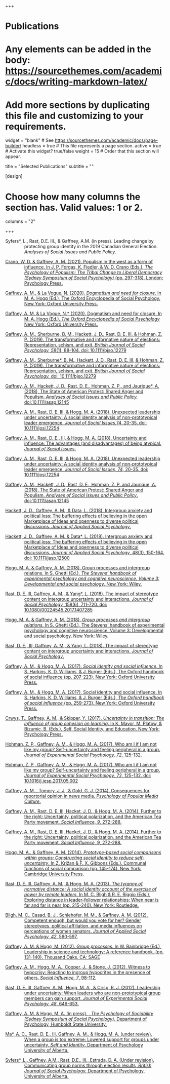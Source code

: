 +++
# Publications
# Any elements can be added in the body: https://sourcethemes.com/academic/docs/writing-markdown-latex/
# Add more sections by duplicating this file and customizing to your requirements.

widget = "blank"  # See https://sourcethemes.com/academic/docs/page-builder/
headless = true  # This file represents a page section.
active = true  # Activate this widget? true/false
weight = 15  # Order that this section will appear.

title = "Selected Publications"
subtitle = ""

[design]
  # Choose how many columns the section has. Valid values: 1 or 2.
  columns = "2"

+++
<p style="margin-left: 60px; text-indent: -60px;">Syfers*, L., Rast, D.E. III., & Gaffney, A.M. (in press). Leading change by protecting group identity in the 2019 Canadian General Election. <i>Analyses of Social Issues and Public Policy</i>.<a href="https://doi.org/10.1111/asap.12255"</a></p>

<p style="margin-left: 60px; text-indent: -60px;">Crano, W. D. & Gaffney, A. M. (2021). Populism in the west as a form of influence. In J. P. Forgas, K. Fiedler, & W. D. Crano (Eds.), <i>The Psychology of Populism: The Tribal Change to Liberal Democracy (Sydney Symposium of Social Psychology)</i> (pp. 297-318). London: Psychology Press. </p>

<p style="margin-left: 60px; text-indent: -60px;">Gaffney, A. M., & La Vogue, N. (2020). <i>Dogmatism and need for closure</i>. In M. A. Hogg (Ed.), The Oxford Encyclopedia of Social Psychology.  New York: Oxford University Press.</p> 

<p style="margin-left: 60px; text-indent: -60px;">Gaffney, A. M. & La Vogue, N.* (2020). Dogmatism and need for closure. In M. A. Hogg (Ed.), <i>The Oxford Encyclopedia of Social Psychology </i> New York: Oxford University Press. </p>

<p style="margin-left: 60px; text-indent: -60px;">Gaffney, A. M., Sherburne, B. M., Hackett, J. D., Rast, D. E. III, & Hohman, Z. P. (2019). The transformative and informative nature of elections: Representation, schism, and exit. <i>British Journal of Social Psychology, 58</i>(1), 88-104. doi: 10.1111/bjso.12279</p>

<p style="margin-left: 60px; text-indent: -60px;">Gaffney, A. M., Sherburne*, B. M., Hackett, J. D., Rast, D. E. III, & Hohman, Z. P. (2019). The transformative and informative nature of elections: Representation, schism, and exit. <i> British Journal of Social Psychology. </i>doi: 10.1111/bjso.12279</p>

<p style="margin-left: 60px; text-indent: -60px;">Gaffney, A. M., Hackett, J. D., Rast, D. E., Hohman, Z. P., and Jaurique*, A. (2018), The State of American Protest: Shared Anger and Populism. <i>Analyses of Social Issues and Public Policy.</i> doi:10.1111/asap.12145</p>

<p style="margin-left: 60px; text-indent: -60px;">Gaffney, A. M., Rast, D. E. III, & Hogg, M. A. (2018). Unexpected leadership under uncertainty: A social identity analysis of non-prototypical leader emergence.<i> Journal of Social Issues</i>,74, 20-35. doi: 10.1111/josi.12254</p>

<p style="margin-left: 60px; text-indent: -60px;">Gaffney, A. M., Rast, D. E., III, & Hogg, M. A. (2018). Uncertainty and influence: The advantages (and disadvantages) of being atypical. <i>Journal of Social Issues</i>.</p>

<p style="margin-left: 60px; text-indent: -60px;">Gaffney, A. M., Rast, D. E. III, & Hogg, M. A. (2018). Unexpected leadership under uncertainty: A social identity analysis of non-prototypical leader emergence. <i>Journal of Social Issues, 74</i>, 20-35. doi: 10.1111/josi.12254</p>

<p style="margin-left: 60px; text-indent: -60px;">Gaffney, A. M., Hackett, J. D., Rast, D. E., Hohman, Z. P. and Jaurique, A. (2018). The State of American Protest: Shared Anger and Populism. <i>Analyses of Social Issues and Public Policy</i>. doi:10.1111/asap.12145</p>

<p style="margin-left: 60px; text-indent: -60px;">Hackett, J. D., Gaffney, A. M., & Data, L. (2018). Intergroup anxiety and political loss: The buffering effects of believing in the open Marketplace of Ideas and openness to diverse political discussions. <i>Journal of Applied Social Psychology</i>.</p>

<p style="margin-left: 60px; text-indent: -60px;">Hackett, J. D., Gaffney, A. M. & Data*, L. (2018). Intergroup anxiety and political loss: The buffering effects of believing in the open Marketplace of Ideas and openness to diverse political discussions.<i> Journal of Applied Social Psychology</i>, 48(3), 150-164. doi: 10.1111/jasp.12500</p>

<p style="margin-left: 60px; text-indent: -60px;">Hogg, M. A. & Gaffney, A. M.  (2018). Group processes and intergroup relations. In S. Ghetti (Ed.), <i>The Stevens’ handbook of experimental psychology and cognitive neuroscience. Volume 3: Developmental and social psychology</i>. New York: Wiley.</p>

<p style="margin-left: 60px; text-indent: -60px;">Rast, D. E. III, Gaffney, A. M., & Yang*, L. (2018). The impact of stereotype content on intergroup uncertainty and interactions. <i>Journal of Social Psychology</i>, 158(6), 711-720. doi: 10.1080/00224545.2017.1407285</p>

<p style="margin-left: 60px; text-indent: -60px;">Hogg, M. A. & Gaffney, A. M. (2018). <i>Group processes and intergroup relations</i>. In S. Ghetti (Ed.), The Stevens’ handbook of experimental psychology and cognitive neuroscience. Volume 3: Developmental and social psychology. New York: Wiley.</p>

<p style="margin-left: 60px; text-indent: -60px;">Rast, D. E., III, Gaffney, A. M., & Yang, L. (2018). The impact of stereotype content on intergroup uncertainty and interactions. <i>Journal of Social Psychology</i>.</p>

<p style="margin-left: 60px; text-indent: -60px;">Gaffney, A. M., & Hogg, M. A. (2017). <i>Social identity and social influence</i>. In S. Harkins, K. D. Williams, & J. Burger (Eds.), The Oxford handbook of social influence (pp. 207-223). New York: Oxford University Press.</p> 

<p style="margin-left: 60px; text-indent: -60px;">Gaffney, A. M., & Hogg, M. A. (2017). Social identity and social influence. In S. Harkins, K. D. Williams, & J. Burger (Eds.), <i>The Oxford handbook of social influence</i> (pp. 259-273). New York: Oxford University Press. </p>

<p style="margin-left: 60px; text-indent: -60px;">Crwys, T., Gaffney, A. M., & Skipper, Y. (2017). <i>Uncertainty in transition: The influence of group cohesion on learning</i>. In K. Mavor, M. Platow, & Bizumic, B. (Eds.), Self, Social Identity, and Education. New York: Psychology Press.</p>

<p style="margin-left: 60px; text-indent: -60px;">Hohman, Z. P., Gaffney, A. M., & Hogg, M. A. (2017). Who am I if I am not like my group? Self-uncertainty and feeling peripheral in a group. <i>Journal of Experimental Social Psychology, 72</i>, 125-132.</p>

<p style="margin-left: 60px; text-indent: -60px;">Hohman, Z. P., Gaffney, A. M., & Hogg, M. A. (2017). Who am I if I am not like my group? Self-uncertainty and feeling peripheral in a group.<i> Journal of Experimental Social Psychology</i>, 72, 125-132. doi: 10.1016/j.jesp.2017.05.002</p>

<p style="margin-left: 60px; text-indent: -60px;">Gaffney, A. M. , Tomory, J. J., & Gold, G. J. (2014). Consequences for reportorial opinion in news media. <i>Psychology of Popular Media Culture</i>.</p>

<p style="margin-left: 60px; text-indent: -60px;">Gaffney, A. M., Rast, D. E. III, Hacket, J. D., & Hogg, M. A. (2014). Further to the right: Uncertainty, political polarization, and the American Tea Party movement. <i>Social Influence, 9</i>, 272-288.</p>

<p style="margin-left: 60px; text-indent: -60px;">Gaffney, A. M., Rast, D. E. III, Hacket, J. D., & Hogg, M. A. (2014).  Further to the right: Uncertainty, political polarization, and the American Tea Party movement.<i> Social Influence</i>, 9, 272-288.</p>

<p style="margin-left: 60px; text-indent: -60px;">Hogg, M. A., & Gaffney, A. M. (2014). <i>Prototype-based social comparisons within groups: Constructing social identity to reduce self-uncertainty</i>. In Z. Križan & F. X. Gibbons (Eds.). Communal functions of social comparison (pp. 145-174). New York: Cambridge University Press.</p>

<p style="margin-left: 60px; text-indent: -60px;">Rast, D. E. III, Gaffney, A. M., & Hogg, M. A. (2013). <i>The tyranny of normative distance: A social identity account of the exercise of power by remote leaders</i>. In M. C. Bligh & R. E. Riggio (Eds.), Exploring distance in leader-follower relationships: When near is far and far is near (pp. 215-240). New York: Routledge.</p>

<p style="margin-left: 60px; text-indent: -60px;">Bligh, M. C., Casad, B. J., Schlehofer, M. M., & Gaffney, A. M. (2012). Competent enough, but would you vote for her? Gender stereotypes, political affiliation, and media influences on perceptions of women senators.  <i>Journal of Applied Social Psychology, 42</i>, 560-597.</p>

<p style="margin-left: 60px; text-indent: -60px;">Gaffney, A. M. & Hogg, M. (2012). <i>Group processes</i>. In W. Bainbridge (Ed.), Leadership in science and technology: A reference handbook. (pp. 131-140). Thousand Oaks, CA: SAGE</p>

<p style="margin-left: 60px; text-indent: -60px;">Gaffney, A. M., Hogg, M. A., Cooper, J., & Stone, J. (2012). Witness to hypocrisy: Reacting to ingroup hypocrites in the presence of others. <i>Social Influence, 7</i>, 98-112.</p>

<p style="margin-left: 60px; text-indent: -60px;">Rast, D. E. III, Gaffney, A. M., Hogg, M. A., & Crisp, R. J. (2012). Leadership under uncertainty: When leaders who are non-prototypical group members can gain support. <i>Journal of Experimental Social Psychology, 48</i>, 646-653.</p>

<p style="margin-left: 60px; text-indent: -60px;">Gaffney, A. M. & Hogg, M. A. (in press). , <i>The Psychology of Sociability (Sydney Symposium of Social Psychology). </i>Department of Psychology, Humboldt State University.</p>

<p style="margin-left: 60px; text-indent: -60px;">Ma*, A. C., Rast, D. E., III, Gaffney, A. M., & Hogg, M. A. (under review). When a group is too extreme: Lowered support for groups under uncertainty,<i> Self and Identity</i>. Department of Psychology University of Alberta.</p>

<p style="margin-left: 60px; text-indent: -60px;">Syfers*, L., Gaffney, A.M., Rast, D.E., III., Estrada, D. A. (Under revision). Communicating group norms through election results, <i>British Journal of Social Psychology.</i> Department of Psychology, University of Alberta. </p>





